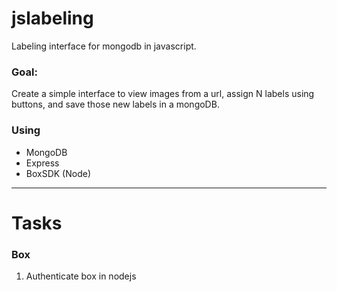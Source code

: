 # jslabeling
Labeling interface for mongodb in javascript.

### Goal:
Create a simple interface to view images from a url, assign N labels using buttons, and save those new labels in a mongoDB.


### Using
- MongoDB
- Express
- BoxSDK (Node)

 
---

# Tasks

### Box
1. Authenticate box in nodejs